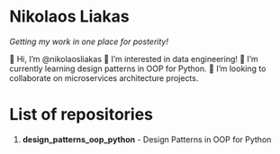 # Nikolaos Liakas
_Getting my work in one place for posterity!_

👋 Hi, I’m @nikolaosliakas
👀 I’m interested in data engineering!
🌱 I’m currently learning design patterns in OOP for Python.
💞️ I’m looking to collaborate on microservices architecture projects.

# List of repositories
1. **design_patterns_oop_python** - Design Patterns in OOP for Python
